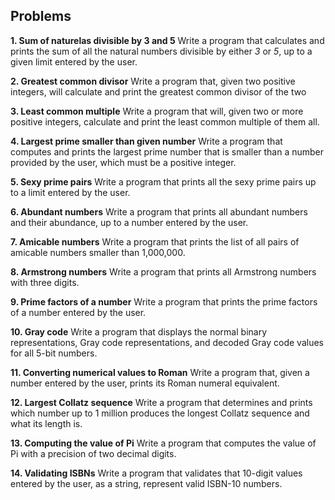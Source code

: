 ## Problems

**1. Sum of naturelas divisible by 3 and 5**
Write a program that calculates and prints the sum of all the natural numbers divisible by
either *3* or *5*, up to a given limit entered by the user.

**2. Greatest common divisor**
Write a program that, given two positive integers, will calculate and print the greatest
common divisor of the two

**3. Least common multiple**
Write a program that will, given two or more positive integers, calculate and print the least
common multiple of them all.


**4. Largest prime smaller than given number**
Write a program that computes and prints the largest prime number that is smaller than a
number provided by the user, which must be a positive integer.

**5. Sexy prime pairs**
Write a program that prints all the sexy prime pairs up to a limit entered by the user.

**6. Abundant numbers**
Write a program that prints all abundant numbers and their abundance, up to a number
entered by the user.

**7. Amicable numbers**
Write a program that prints the list of all pairs of amicable numbers smaller than 1,000,000.

**8. Armstrong numbers**
Write a program that prints all Armstrong numbers with three digits.

**9. Prime factors of a number**
Write a program that prints the prime factors of a number entered by the user.

**10. Gray code**
Write a program that displays the normal binary representations, Gray code
representations, and decoded Gray code values for all 5-bit numbers.

**11. Converting numerical values to Roman**
Write a program that, given a number entered by the user, prints its Roman numeral
equivalent.

**12. Largest Collatz sequence**
Write a program that determines and prints which number up to 1 million produces the
longest Collatz sequence and what its length is.

**13. Computing the value of Pi**
Write a program that computes the value of Pi with a precision of two decimal digits.

**14. Validating ISBNs**
Write a program that validates that 10-digit values entered by the user, as a string, represent valid ISBN-10 numbers.
